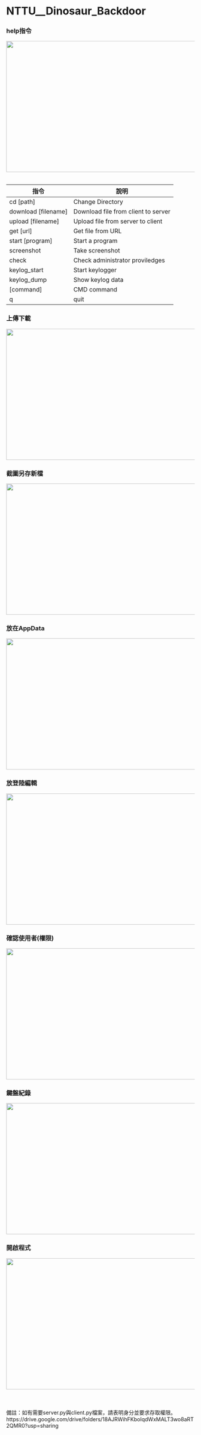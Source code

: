 # NTTU__Dinosaur_Backdoor
### help指令
<div align=center>
    <img width="800" height="350" src="https://github.com/SmallliDinosaur/NTTU__Dinosaur_Backdoor/blob/main/introduce/help%E6%8C%87%E4%BB%A4.jpg"/>
</div>

<br>
<div align="center">

| 指令                  | 說明                                |
| -------------------   |------------------------------------| 
|cd [path]              |Change Directory                    |     
|download [filename]    |Download file from client to server |               
|upload [filename]      |Upload file from server to client   |            
|get [url]              |Get file from URL                   |
|start [program]        |Start a program                     |
|screenshot             |Take screenshot                     |
|check                  |Check administrator proviledges     |          
|keylog_start           |Start keylogger                     |
|keylog_dump            |Show keylog data                    |
|[command]              |CMD command                         |
|q                      |quit                                |

</div>

### 上傳下載
<div align=center>
    <img width="800" height="350" src="https://github.com/SmallliDinosaur/NTTU__Dinosaur_Backdoor/blob/main/introduce/%E4%B8%8A%E5%82%B3%E4%B8%8B%E8%BC%89.jpg"/>
</div>

### 截圖另存新檔
<div align=center>
    <img width="800" height="350" src="https://github.com/SmallliDinosaur/NTTU__Dinosaur_Backdoor/blob/main/introduce/%E6%88%AA%E5%9C%96%E5%8F%A6%E5%AD%98%E6%96%B0%E6%AA%94.jpg"/>
</div>

### 放在AppData
<div align=center>
    <img width="800" height="350" src="https://github.com/SmallliDinosaur/NTTU__Dinosaur_Backdoor/blob/main/introduce/%E6%94%BE%E5%9C%A8AppData.jpg"/>
</div>

### 放登陸編輯
<div align=center>
    <img width="800" height="350" src="https://github.com/SmallliDinosaur/NTTU__Dinosaur_Backdoor/blob/main/introduce/%E7%99%BB%E9%99%B8%E7%B7%A8%E8%BC%AF.jpg"/>
</div>

### 確認使用者(權限)
<div align=center>
    <img width="800" height="350" src="https://github.com/SmallliDinosaur/NTTU__Dinosaur_Backdoor/blob/main/introduce/%E7%A2%BA%E8%AA%8D%E4%BD%BF%E7%94%A8%E8%80%85(%E6%AC%8A%E9%99%90).jpg"/>
</div>

### 鍵盤紀錄
<div align=center>
    <img width="800" height="350" src="https://github.com/SmallliDinosaur/NTTU__Dinosaur_Backdoor/blob/main/introduce/%E9%8D%B5%E7%9B%A4%E7%B4%80%E9%8C%84.jpg"/>
</div>

### 開啟程式
<div align=center>
    <img width="800" height="350" src="https://github.com/SmallliDinosaur/NTTU__Dinosaur_Backdoor/blob/main/introduce/%E9%96%8B%E5%95%9F%E7%A8%8B%E5%BC%8F.jpg"/>
</div>


<br>
<br>
<br>
備註：如有需要server.py與client.py檔案，請表明身分並要求存取權限。
<br>
https://drive.google.com/drive/folders/18AJRWihFKboIqdWxMALT3wo8aRT2QMR0?usp=sharing
